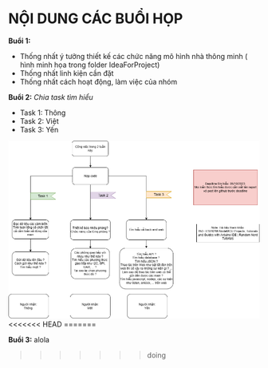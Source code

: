 # NỘI DUNG CÁC BUỔI HỌP
**Buổi 1:**
* Thống nhất ý tưởng thiết kế các chức năng mô hình nhà thông minh ( hình minh họa trong folder IdeaForProject)
* Thống nhất linh kiện cần đặt  
* Thống nhất cách hoạt động, làm việc của nhóm

**Buổi 2:**
*Chia task tìm hiểu*
* Task 1: Thông
* Task 2: Việt
* Task 3: Yến

<div style="text-align:center;">
    <img src="image/Buoi_2.drawio.png" alt="Buổi 2">
</div>
<<<<<<< HEAD
=======


**Buổi 3:** alola
>>>>>>> doing
